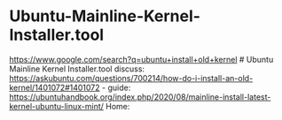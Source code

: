 # Ubuntu-Mainline-Kernel-Installer.tool
https://www.google.com/search?q=ubuntu+install+old+kernel # Ubuntu Mainline Kernel Installer.tool  discuss: https://askubuntu.com/questions/700214/how-do-i-install-an-old-kernel/1401072#1401072 - guide: https://ubuntuhandbook.org/index.php/2020/08/mainline-install-latest-kernel-ubuntu-linux-mint/ Home: 

